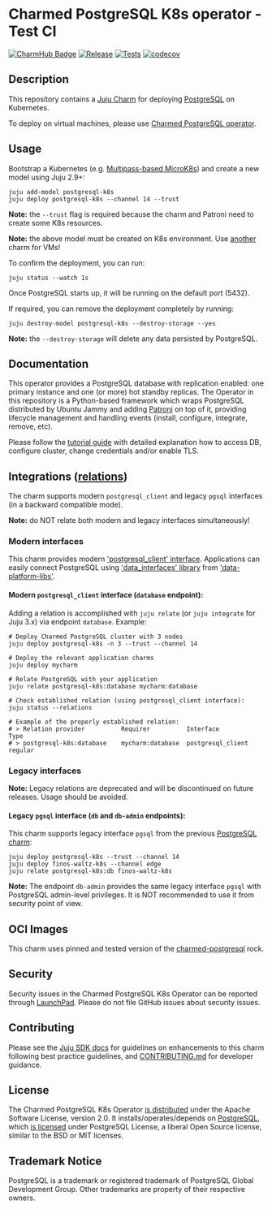 # Charmed PostgreSQL K8s operator - Test CI
[![CharmHub Badge](https://charmhub.io/postgresql-k8s/badge.svg)](https://charmhub.io/postgresql-k8s)
[![Release](https://github.com/canonical/postgresql-k8s-operator/actions/workflows/release.yaml/badge.svg)](https://github.com/canonical/postgresql-k8s-operator/actions/workflows/release.yaml)
[![Tests](https://github.com/canonical/postgresql-k8s-operator/actions/workflows/ci.yaml/badge.svg?branch=main)](https://github.com/canonical/postgresql-k8s-operator/actions/workflows/ci.yaml?query=branch%3Amain)
[![codecov](https://codecov.io/gh/canonical/postgresql-k8s-operator/graph/badge.svg?token=KmBJqV1AM2)](https://codecov.io/gh/canonical/postgresql-k8s-operator)

## Description

This repository contains a [Juju Charm](https://charmhub.io/postgresql-k8s) for deploying [PostgreSQL](https://www.postgresql.org/about/) on Kubernetes.

To deploy on virtual machines, please use [Charmed PostgreSQL operator](https://charmhub.io/postgresql).

## Usage

Bootstrap a Kubernetes (e.g. [Multipass-based MicroK8s](https://discourse.charmhub.io/t/charmed-environment-charm-dev-with-canonical-multipass/8886)) and create a new model using Juju 2.9+:

```shell
juju add-model postgresql-k8s
juju deploy postgresql-k8s --channel 14 --trust
```

**Note:** the `--trust` flag is required because the charm and Patroni need to create some K8s resources.

**Note:** the above model must be created on K8s environment. Use [another](https://charmhub.io/postgresql) charm for VMs!

To confirm the deployment, you can run:

```shell
juju status --watch 1s
```

Once PostgreSQL starts up, it will be running on the default port (5432).

If required, you can remove the deployment completely by running:

```shell
juju destroy-model postgresql-k8s --destroy-storage --yes
```

**Note:** the `--destroy-storage` will delete any data persisted by PostgreSQL.

## Documentation

This operator provides a PostgreSQL database with replication enabled: one primary instance and one (or more) hot standby replicas. The Operator in this repository is a Python-based framework which wraps PostgreSQL distributed by Ubuntu Jammy and adding [Patroni](https://github.com/zalando/patroni) on top of it, providing lifecycle management and handling events (install, configure, integrate, remove, etc).

Please follow the [tutorial guide](https://discourse.charmhub.io/t/charmed-postgresql-k8s-documenation/9307) with detailed explanation how to access DB, configure cluster, change credentials and/or enable TLS.

## Integrations ([relations](https://juju.is/docs/olm/relations))

The charm supports modern `postgresql_client` and legacy `pgsql` interfaces (in a backward compatible mode).

**Note:** do NOT relate both modern and legacy interfaces simultaneously!


### Modern interfaces

This charm provides modern ['postgresql_client' interface](https://github.com/canonical/charm-relation-interfaces). Applications can easily connect PostgreSQL using ['data_interfaces' library](https://charmhub.io/data-platform-libs/libraries/data_interfaces) from ['data-platform-libs'](https://github.com/canonical/data-platform-libs/).

#### Modern `postgresql_client` interface (`database` endpoint):

Adding a relation is accomplished with `juju relate` (or `juju integrate` for Juju 3.x) via endpoint `database`. Example:

```shell
# Deploy Charmed PostgreSQL cluster with 3 nodes
juju deploy postgresql-k8s -n 3 --trust --channel 14

# Deploy the relevant application charms
juju deploy mycharm

# Relate PostgreSQL with your application
juju relate postgresql-k8s:database mycharm:database

# Check established relation (using postgresql_client interface):
juju status --relations

# Example of the properly established relation:
# > Relation provider          Requirer          Interface          Type
# > postgresql-k8s:database    mycharm:database  postgresql_client  regular
```

### Legacy interfaces

**Note:** Legacy relations are deprecated and will be discontinued on future releases. Usage should be avoided.

#### Legacy `pgsql` interface (`db` and `db-admin` endpoints):

This charm supports legacy interface `pgsql` from the previous [PostgreSQL charm](https://launchpad.net/postgresql-charm):

```shell
juju deploy postgresql-k8s --trust --channel 14
juju deploy finos-waltz-k8s --channel edge
juju relate postgresql-k8s:db finos-waltz-k8s
```

**Note:** The endpoint `db-admin` provides the same legacy interface `pgsql` with PostgreSQL admin-level privileges. It is NOT recommended to use it from security point of view.

## OCI Images
This charm uses pinned and tested version of the [charmed-postgresql](https://github.com/canonical/charmed-postgresql-rock/pkgs/container/charmed-postgresql) rock.

## Security
Security issues in the Charmed PostgreSQL K8s Operator can be reported through [LaunchPad](https://wiki.ubuntu.com/DebuggingSecurity#How%20to%20File). Please do not file GitHub issues about security issues.

## Contributing
Please see the [Juju SDK docs](https://juju.is/docs/sdk) for guidelines on enhancements to this charm following best practice guidelines, and [CONTRIBUTING.md](https://github.com/canonical/postgresql-k8s-operator/blob/main/CONTRIBUTING.md) for developer guidance.

## License
The Charmed PostgreSQL K8s Operator [is distributed](https://github.com/canonical/postgresql-k8s-operator/blob/main/LICENSE) under the Apache Software License, version 2.0.
It installs/operates/depends on [PostgreSQL](https://www.postgresql.org/ftp/source/), which [is licensed](https://www.postgresql.org/about/licence/) under PostgreSQL License, a liberal Open Source license, similar to the BSD or MIT licenses.

## Trademark Notice
PostgreSQL is a trademark or registered trademark of PostgreSQL Global Development Group.
Other trademarks are property of their respective owners.
